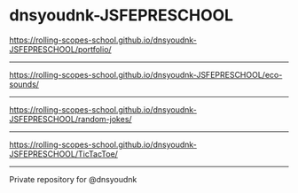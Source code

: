 # dnsyoudnk-JSFEPRESCHOOL
https://rolling-scopes-school.github.io/dnsyoudnk-JSFEPRESCHOOL/portfolio/
***
https://rolling-scopes-school.github.io/dnsyoudnk-JSFEPRESCHOOL/eco-sounds/
***
https://rolling-scopes-school.github.io/dnsyoudnk-JSFEPRESCHOOL/random-jokes/
***
https://rolling-scopes-school.github.io/dnsyoudnk-JSFEPRESCHOOL/TicTacToe/
***
Private repository for @dnsyoudnk
